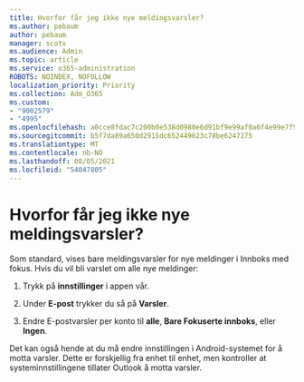 ```yaml
---
title: Hvorfor får jeg ikke nye meldingsvarsler?
ms.author: pebaum
author: pebaum
manager: scotv
ms.audience: Admin
ms.topic: article
ms.service: o365-administration
ROBOTS: NOINDEX, NOFOLLOW
localization_priority: Priority
ms.collection: Adm_O365
ms.custom:
- "9002579"
- "4995"
ms.openlocfilehash: a0cce8fdac7c200b0e538d0980e6d91bf9e99af0a6f4e99e7f5b790298437510
ms.sourcegitcommit: b5f7da89a650d2915dc652449623c78be6247175
ms.translationtype: MT
ms.contentlocale: nb-NO
ms.lasthandoff: 08/05/2021
ms.locfileid: "54047805"
---
```

# <a name="why-dont-i-get-new-message-notifications"></a>Hvorfor får jeg ikke nye meldingsvarsler?

Som standard, vises bare meldingsvarsler for nye meldinger i Innboks med fokus. Hvis du vil bli varslet om alle nye meldinger:

1. Trykk på **innstillinger** i appen vår.

2. Under **E-post** trykker du så på **Varsler**.

3. Endre E-postvarsler per konto til **alle**, **Bare Fokuserte innboks**, eller **Ingen**.

Det kan også hende at du må endre innstillingen i Android-systemet for å motta varsler. Dette er forskjellig fra enhet til enhet, men kontroller at systeminnstillingene tillater Outlook å motta varsler.

